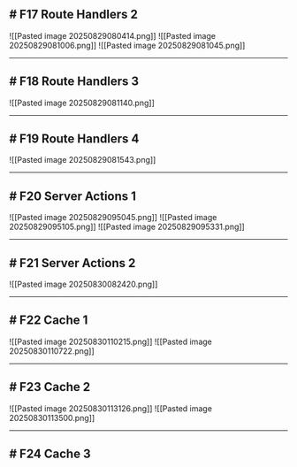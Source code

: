 ## # F17 Route Handlers 2

![[Pasted image 20250829080414.png]]
![[Pasted image 20250829081006.png]]
![[Pasted image 20250829081045.png]]

---

## # F18 Route Handlers 3

![[Pasted image 20250829081140.png]]

---

## # F19 Route Handlers 4

![[Pasted image 20250829081543.png]]

---

## # F20 Server Actions 1

![[Pasted image 20250829095045.png]]
![[Pasted image 20250829095105.png]]
![[Pasted image 20250829095331.png]]

---

## # F21 Server Actions 2

![[Pasted image 20250830082420.png]]

---

## # F22 Cache 1

![[Pasted image 20250830110215.png]]
![[Pasted image 20250830110722.png]]

---

## # F23 Cache 2

![[Pasted image 20250830113126.png]]
![[Pasted image 20250830113500.png]]

---

## # F24 Cache 3
